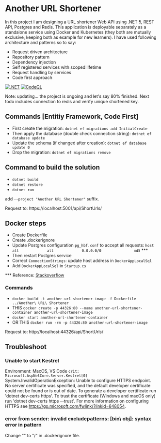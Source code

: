 # Another URL Shortener

In this project I am designing a URL shortener Web API using .NET 5, REST API, Postgres and Redis. This application is deployable separately as a standalone service using Docker and Kubernetes (they both are mutually exclusive, keeping both as example for new learners). I have used following architecture and patterns so to say:
* Request driven architecture
* Repository pattern
* Dependency injection
* Self registered services with scoped lifetime
* Request handling by services
* Code first approach

[![.NET](https://github.com/Nabid/Another-URL-Shortener/actions/workflows/dotnet.yml/badge.svg?branch=master)](https://github.com/Nabid/Another-URL-Shortener/actions/workflows/dotnet.yml) [![CodeQL](https://github.com/Nabid/Another-URL-Shortener/actions/workflows/codeql-analysis.yml/badge.svg?branch=master)](https://github.com/Nabid/Another-URL-Shortener/actions/workflows/codeql-analysis.yml)

Note: updating... the project is ongoing and let's say 80% finished. Next todo includes connection to redis and verify unique shortened key.

## Commands [Entitiy Framework, Code First]
* First create the migration: ```dotnet ef migrations add InitialCreate```
* Then apply the database (double check connection string): ```dotnet ef database update```
* Update the schema (if changed after creation): ```dotnet ef database update 0```
* Drop the migration: ```dotnet ef migrations remove```

## Command to build the solution
* ```dotnet build```
* ```dotnet restore```
* ```dotnet run```

add ```--project "Another URL Shortener"``` suffix.

Request to: https://localhost:5001/api/ShortUrls/

## Docker steps
* Create Dockerfile
* Create .dockerignore
* Update Postgres configuration `pg_hbf.conf` to accept all requests:
`host    all             all             0.0.0.0/0               md5`
\***
* Then restart Postgres service
* Correct `ConnectionStrings`: update host address in `DockerAppLocalSql`
* Add `DockerAppLocalSql` in `Startup.cs`

*** Reference: [Stackoverflow](https://stackoverflow.com/a/31249288/3731282)
### Commands
* ```docker build -t another-url-shortener-image -f Dockerfile ../Another\ URL\ Shortener```
* THIS ```docker create -p 44326:80 --name another-url-shortener-container another-url-shortener-image```
* ```docker start another-url-shortener-container```
* OR THIS ```docker run -rm -p 44326:80 another-url-shortener-image```

Request to: http://localhost:44326/api/ShortUrls/

## Troubleshoot
### Unable to start Kestrel
Environment: MacOS, VS Code
`crit: Microsoft.AspNetCore.Server.Kestrel[0]`
System.InvalidOperationException: Unable to configure HTTPS endpoint. No server certificate was specified, and the default developer certificate could not be found or is out of date.
To generate a developer certificate run 'dotnet dev-certs https'. To trust the certificate (Windows and macOS only) run 'dotnet dev-certs https --trust'.
For more information on configuring HTTPS see https://go.microsoft.com/fwlink/?linkid=848054.

### error from sender: invalid excludepatterns: [bin\ obj\]: syntax error in pattern
Change "\" to "/" in .dockerignore file.